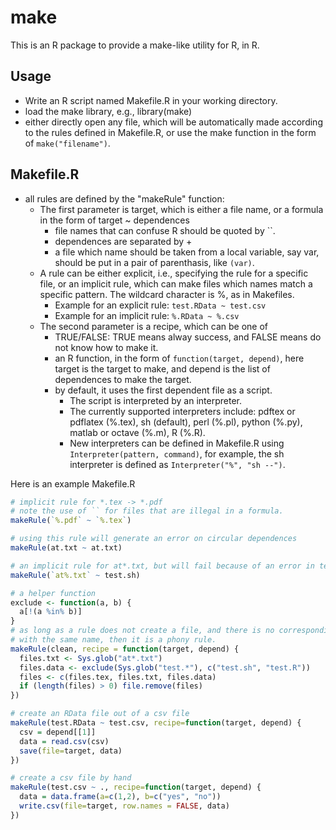 # make
This is an R package to provide a make-like utility for R, in R.

## Usage
- Write an R script named Makefile.R in your working directory.
- load the make library, e.g., library(make)
- either directly open any file, which will be automatically made according to the rules defined in Makefile.R, or use the make function in the form of `make("filename")`.

## Makefile.R
- all rules are defined by the "makeRule" function:
  - The first parameter is target, which is either a file name, or a formula in the form of target ~ dependences
    - file names that can confuse R should be quoted by ``.
    - dependences are separated by +
    - a file which name should be taken from a local variable, say var, should be put in a pair of parenthasis, like `(var)`.
  - A rule can be either explicit, i.e., specifying the rule for a specific file, or an implicit rule, which can make files which names match a specific pattern. The wildcard character is %, as in Makefiles.
    - Example for an explicit rule: `test.RData ~ test.csv`
    - Example for an implicit rule: `%.RData ~ %.csv`
  - The second parameter is a recipe, which can be one of
    - TRUE/FALSE: TRUE means alway success, and FALSE means do not know how to make it.
    - an R function, in the form of `function(target, depend)`, here target is the target to make, and depend is the list of dependences to make the target.
    - by default, it uses the first dependent file as a script. 
      - The script is interpreted by an interpreter.
      - The currently supported interpreters include: pdftex or pdflatex (%.tex), sh (default), perl (%.pl), python (%.py), matlab or octave (%.m), R (%.R).
      - New interpreters can be defined in Makefile.R using `Interpreter(pattern, command)`, for example, the sh interpreter is defined as `Interpreter("%", "sh --")`.

Here is an example Makefile.R

```R
# implicit rule for *.tex -> *.pdf
# note the use of `` for files that are illegal in a formula.
makeRule(`%.pdf` ~ `%.tex`)

# using this rule will generate an error on circular dependences
makeRule(at.txt ~ at.txt)

# an implicit rule for at*.txt, but will fail because of an error in test.sh
makeRule(`at%.txt` ~ test.sh)

# a helper function
exclude <- function(a, b) {
  a[!(a %in% b)]
}
# as long as a rule does not create a file, and there is no corresponding file
# with the same name, then it is a phony rule.
makeRule(clean, recipe = function(target, depend) {
  files.txt <- Sys.glob("at*.txt")
  files.data <- exclude(Sys.glob("test.*"), c("test.sh", "test.R"))
  files <- c(files.tex, files.txt, files.data)
  if (length(files) > 0) file.remove(files)
})

# create an RData file out of a csv file
makeRule(test.RData ~ test.csv, recipe=function(target, depend) {
  csv = depend[[1]]
  data = read.csv(csv)
  save(file=target, data)
})

# create a csv file by hand
makeRule(test.csv ~ ., recipe=function(target, depend) {
  data = data.frame(a=c(1,2), b=c("yes", "no"))
  write.csv(file=target, row.names = FALSE, data)
})
```
